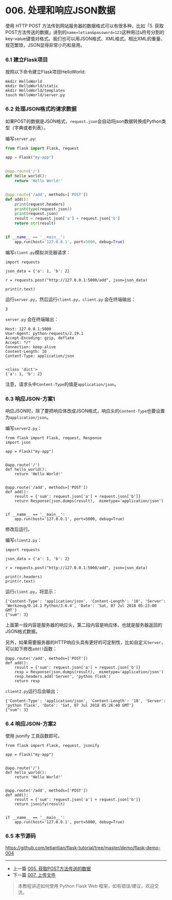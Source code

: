 # 006. 处理和响应JSON数据

使用 HTTP POST 方法传到网站服务器的数据格式可以有很多种，比如「5. 获取POST方法传送的数据」讲到的`name=letian&password=123`这种用过`&`符号分割的key-value键值对格式。我们也可以用JSON格式、XML格式。相比XML的重量、规范繁琐，JSON显得非常小巧和易用。


### 6.1 建立Flask项目

按照以下命令建立Flask项目HelloWorld:
```
mkdir HelloWorld
mkdir HelloWorld/static
mkdir HelloWorld/templates
touch HelloWorld/server.py
```

### 6.2 处理JSON格式的请求数据
如果POST的数据是JSON格式，`request.json`会自动将json数据转换成Python类型（字典或者列表）。

编写`server.py`:
```python
from flask import Flask, request

app = Flask("my-app")


@app.route('/')
def hello_world():
    return 'Hello World!'


@app.route('/add', methods=['POST'])
def add():
    print(request.headers)
    print(type(request.json))
    print(request.json)
    result = request.json['a'] + request.json['b']
    return str(result)


if __name__ == '__main__':
    app.run(host='127.0.0.1', port=5000, debug=True)
```

编写`client.py`模拟浏览器请求：
```
import requests

json_data = {'a': 1, 'b': 2}

r = requests.post("http://127.0.0.1:5000/add", json=json_data)

print(r.text)
```

运行`server.py`，然后运行`client.py`，`client.py` 会在终端输出：
```
3
```
`server.py` 会在终端输出：
```
Host: 127.0.0.1:5000
User-Agent: python-requests/2.19.1
Accept-Encoding: gzip, deflate
Accept: */*
Connection: keep-alive
Content-Length: 16
Content-Type: application/json


<class 'dict'>
{'a': 1, 'b': 2}
```
注意，请求头中`Content-Type`的值是`application/json`。

### 6.3 响应JSON-方案1

响应JSON时，除了要把响应体改成JSON格式，响应头的`Content-Type`也要设置为`application/json`。

编写`server2.py`：
```
from flask import Flask, request, Response
import json

app = Flask("my-app")


@app.route('/')
def hello_world():
    return 'Hello World!'


@app.route('/add', methods=['POST'])
def add():
    result = {'sum': request.json['a'] + request.json['b']}
    return Response(json.dumps(result),  mimetype='application/json')


if __name__ == '__main__':
    app.run(host='127.0.0.1', port=5000, debug=True)
```
修改后运行。

编写`client2.py`：
```
import requests

json_data = {'a': 1, 'b': 2}

r = requests.post("http://127.0.0.1:5000/add", json=json_data)

print(r.headers)
print(r.text)
```
运行`client.py`，将显示：
```
{'Content-Type': 'application/json', 'Content-Length': '10', 'Server': 'Werkzeug/0.14.1 Python/3.6.4', 'Date': 'Sat, 07 Jul 2018 05:23:00 GMT'}
{"sum": 3}
```
上面第一段内容是服务器的响应头，第二段内容是响应体，也就是服务器返回的JSON格式数据。


另外，如果需要服务器的HTTP响应头具有更好的可定制性，比如自定义`Server`，可以如下修改`add()`函数：
```
@app.route('/add', methods=['POST'])
def add():
    result = {'sum': request.json['a'] + request.json['b']}
    resp = Response(json.dumps(result),  mimetype='application/json')
    resp.headers.add('Server', 'python flask')
    return resp
```

`client2.py`运行后会输出：
```
{'Content-Type': 'application/json', 'Content-Length': '10', 'Server': 'python flask', 'Date': 'Sat, 07 Jul 2018 05:26:40 GMT'}
{"sum": 3}
```

### 6.4 响应JSON-方案2

使用 jsonify 工具函数即可。

```
from flask import Flask, request, jsonify

app = Flask("my-app")


@app.route('/')
def hello_world():
    return 'Hello World!'


@app.route('/add', methods=['POST'])
def add():
    result = {'sum': request.json['a'] + request.json['b']}
    return jsonify(result)


if __name__ == '__main__':
    app.run(host='127.0.0.1', port=5000, debug=True)
```

### 6.5 本节源码
https://github.com/letiantian/flask-tutorial/tree/master/demo/flask-demo-004


<!-- flask-tutorial-info -->


---

* 上一篇 [005. 获取POST方法传送的数据](005.%20%E8%8E%B7%E5%8F%96POST%E6%96%B9%E6%B3%95%E4%BC%A0%E9%80%81%E7%9A%84%E6%95%B0%E6%8D%AE.md)
* 下一篇 [007. 上传文件](007.%20%E4%B8%8A%E4%BC%A0%E6%96%87%E4%BB%B6.md)

> 本教程讲述如何使用 Python Flask Web 框架，如有错误/建议，欢迎交流。

